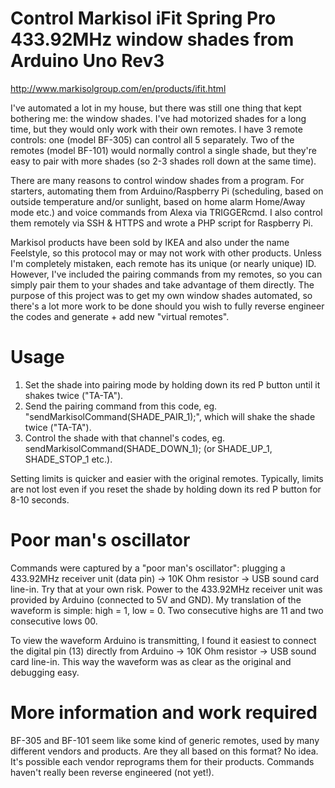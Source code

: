 # Control Markisol iFit Spring Pro 433.92MHz window shades from Arduino Uno Rev3
http://www.markisolgroup.com/en/products/ifit.html

I've automated a lot in my house, but there was still one thing that kept bothering me: the window shades. I've had motorized shades for a long time, but they would only work with their own remotes. I have 3 remote controls: one (model BF-305) can control all 5 separately. Two of the remotes (model BF-101) would normally control a single shade, but they're easy to pair with more shades (so 2-3 shades roll down at the same time).

There are many reasons to control window shades from a program. For starters, automating them from Arduino/Raspberry Pi (scheduling, based on outside temperature and/or sunlight, based on home alarm Home/Away mode etc.) and voice commands from Alexa via TRIGGERcmd. I also control them remotely via SSH & HTTPS and wrote a PHP script for Raspberry Pi.

Markisol products have been sold by IKEA and also under the name Feelstyle, so this protocol may or may not work with other products. Unless I'm completely mistaken, each remote has its unique (or nearly unique) ID. However, I've included the pairing commands from my remotes, so you can simply pair them to your shades and take advantage of them directly. The purpose of this project was to get my own window shades automated, so there's a lot more work to be done should you wish to fully reverse engineer the codes and generate + add new "virtual remotes".


# Usage
1. Set the shade into pairing mode by holding down its red P button until it shakes twice ("TA-TA").
2. Send the pairing command from this code, eg. "sendMarkisolCommand(SHADE_PAIR_1);", which will shake the shade twice ("TA-TA").
3. Control the shade with that channel's codes, eg. sendMarkisolCommand(SHADE_DOWN_1); (or SHADE_UP_1, SHADE_STOP_1 etc.).

Setting limits is quicker and easier with the original remotes. Typically, limits are not lost even if you reset the shade by holding down its red P button for 8-10 seconds.


# Poor man's oscillator
Commands were captured by a "poor man's oscillator": plugging a 433.92MHz receiver unit (data pin) -> 10K Ohm resistor -> USB sound card line-in. Try that at your own risk. Power to the 433.92MHz receiver unit was provided by Arduino (connected to 5V and GND). My translation of the waveform is simple: high = 1, low = 0. Two consecutive highs are 11 and two consecutive lows 00.

To view the waveform Arduino is transmitting, I found it easiest to connect the digital pin (13) directly from Arduino -> 10K Ohm resistor -> USB sound card line-in. This way the waveform was as clear as the original and debugging easy.


# More information and work required
BF-305 and BF-101 seem like some kind of generic remotes, used by many different vendors and products. Are they all based on this format? No idea. It's possible each vendor reprograms them for their products. Commands haven't really been reverse engineered (not yet!).
